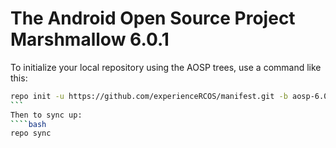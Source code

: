 The Android Open Source Project Marshmallow 6.0.1
===========

To initialize your local repository using the AOSP trees, use a command like this:
````bash
repo init -u https://github.com/experienceRCOS/manifest.git -b aosp-6.0
```
Then to sync up:
````bash
repo sync
